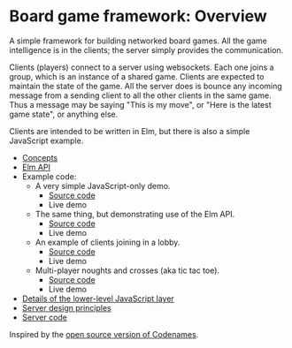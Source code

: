 # Board game framework: Overview

A simple framework for building networked board games. All the game
intelligence is in the clients; the server simply provides the
communication.

Clients (players) connect to a server using websockets.
Each one joins a group, which is an instance of a shared game.
Clients are expected to maintain the state of the game.
All the server does is bounce any incoming message from a sending
client to all the other clients in the same game.
Thus a message may be saying "This is my move", or "Here is the
latest game state", or anything else.

Clients are intended to be written in Elm, but there is also a simple
JavaScript example.

* [Concepts](docs/concepts.md)
* [Elm API](../README.md)
* Example code:
  * A very simple JavaScript-only demo.
    * [Source code](https://github.com/niksilver/board-game-framework/tree/master/examples/simple-data-demo)
    * Live demo
  * The same thing, but demonstrating use of the Elm API.
    * [Source code](https://github.com/niksilver/board-game-framework/tree/master/examples/simple-data-demo)
    * Live demo
  * An example of clients joining in a lobby.
    * [Source code](https://github.com/niksilver/board-game-framework/tree/master/examples/lobby-names-demo)
    * Live demo
  * Multi-player noughts and crosses (aka tic tac toe).
    * [Source code](https://github.com/niksilver/board-game-framework/tree/master/examples/noughts-and-crosses)
    * Live demo
* [Details of the lower-level JavaScript layer](docs/javascript.md)
* [Server design principles](docs/server.md)
* [Server code](https://github.com/niksilver/board-game-framework-server/)

Inspired by the [open source version of Codenames](https://github.com/jbowens/codenames/).
